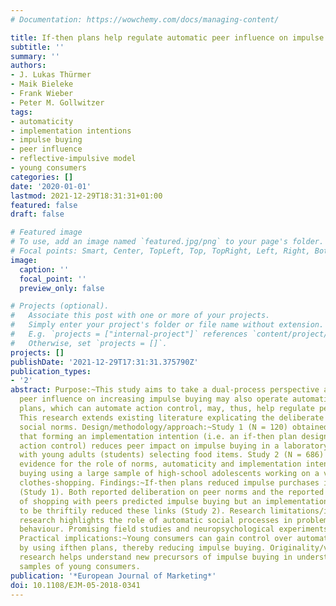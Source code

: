 ```yaml
---
# Documentation: https://wowchemy.com/docs/managing-content/

title: If-then plans help regulate automatic peer influence on impulse buying
subtitle: ''
summary: ''
authors:
- J. Lukas Thürmer
- Maik Bieleke
- Frank Wieber
- Peter M. Gollwitzer
tags:
- automaticity
- implementation intentions
- impulse buying
- peer influence
- reflective-impulsive model
- young consumers
categories: []
date: '2020-01-01'
lastmod: 2021-12-29T18:31:31+01:00
featured: false
draft: false

# Featured image
# To use, add an image named `featured.jpg/png` to your page's folder.
# Focal points: Smart, Center, TopLeft, Top, TopRight, Left, Right, BottomLeft, Bottom, BottomRight.
image:
  caption: ''
  focal_point: ''
  preview_only: false

# Projects (optional).
#   Associate this post with one or more of your projects.
#   Simply enter your project's folder or file name without extension.
#   E.g. `projects = ["internal-project"]` references `content/project/deep-learning/index.md`.
#   Otherwise, set `projects = []`.
projects: []
publishDate: '2021-12-29T17:31:31.375790Z'
publication_types:
- '2'
abstract: Purpose:~This study aims to take a dual-process perspective and argues that
  peer influence on increasing impulse buying may also operate automatically. If-then
  plans, which can automate action control, may, thus, help regulate peer influence.
  This research extends existing literature explicating the deliberate influence of
  social norms. Design/methodology/approach:~Study 1 (N = 120) obtained causal evidence
  that forming an implementation intention (i.e. an if-then plan designed to automate
  action control) reduces peer impact on impulse buying in a laboratory experiment
  with young adults (students) selecting food items. Study 2 (N = 686) obtained correlational
  evidence for the role of norms, automaticity and implementation intentions in impulse
  buying using a large sample of high-school adolescents working on a vignette about
  clothes-shopping. Findings:~If-then plans reduced impulse purchases in the laboratory
  (Study 1). Both reported deliberation on peer norms and the reported automaticity
  of shopping with peers predicted impulse buying but an implementation intention
  to be thriftily reduced these links (Study 2). Research limitations/implications:~This
  research highlights the role of automatic social processes in problematic consumer
  behaviour. Promising field studies and neuropsychological experiments are discussed.
  Practical implications:~Young consumers can gain control over automatic peer influence
  by using ifthen plans, thereby reducing impulse buying. Originality/value:~This
  research helps understand new precursors of impulse buying in understudied European
  samples of young consumers.
publication: '*European Journal of Marketing*'
doi: 10.1108/EJM-05-2018-0341
---
```


